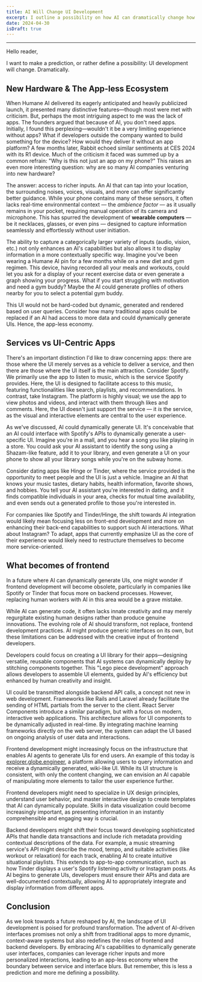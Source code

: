 ```yaml
---
title: AI Will Change UI Development
excerpt: I outline a possibility on how AI can dramatically change how we do frontend development
date: 2024-04-30
isDraft: true
---
```


---

Hello reader,

I want to make a prediction, or rather define a possibility: UI development will change. Dramatically.

## New Hardware & The App-less Ecosystem

When Humane AI delivered its eagerly anticipated and heavily publicized launch, it presented many distinctive features—though most were met with criticism. But, perhaps the most intriguing aspect to me was the lack of apps. The founders argued that because of AI, you don't need apps. Initially, I found this perplexing—wouldn't it be a very limiting experience without apps? What if developers outside the company wanted to build something for the device? How would they deliver it without an app platform? A few months later, Rabbit echoed similar sentiments at CES 2024 with its R1 device. Much of the criticism it faced was summed up by a common refrain: "Why is this not just an app on my phone?" This raises an even more interesting question: why are so many AI companies venturing into new hardware?

The answer: access to richer inputs. An AI that can tap into your location, the surrounding noises, voices, visuals, and more can offer significantly better guidance. While your phone contains many of these sensors, it often lacks real-time environmental context — the _ambience factor_ — as it usually remains in your pocket, requiring manual operation of its camera and microphone. This has spurred the development of **wearable computers** — be it necklaces, glasses, or even pins — designed to capture information seamlessly and effortlessly without user initiation.

The ability to capture a categorically larger variety of inputs (audio, vision, etc.) not only enhances an AI's capabilities but also allows it to display information in a more contextually specific way. Imagine you've been wearing a Humane AI pin for a few months while on a new diet and gym regimen. This device, having recorded all your meals and workouts, could let you ask for a display of your recent exercise data or even generate a graph showing your progress. What if you start struggling with motivation and need a gym buddy? Maybe the AI could generate profiles of others nearby for you to select a potential gym buddy.

This UI would not be hard-coded but dynamic, generated and rendered based on user queries. Consider how many traditional apps could be replaced if an AI had access to more data and could dynamically generate UIs. Hence, the app-less economy.

## Services vs UI-Centric Apps

There's an important distinction I'd like to draw concerning apps: there are those where the UI merely serves as a vehicle to deliver a service, and then there are those where the UI itself is the main attraction. Consider Spotify. We primarily use the app to listen to music, which is the service Spotify provides. Here, the UI is designed to facilitate access to this music, featuring functionalities like search, playlists, and recommendations. In contrast, take Instagram. The platform is highly visual; we use the app to view photos and videos, and interact with them through likes and comments. Here, the UI doesn't just support the service — it _is_ the service, as the visual and interactive elements are central to the user experience.

As we've discussed, AI could dynamically generate UI. It's conceivable that an AI could interface with Spotify's APIs to dynamically generate a user-specific UI. Imagine you're in a mall, and you hear a song you like playing in a store. You could ask your AI assistant to identify the song using a Shazam-like feature, add it to your library, and even generate a UI on your phone to show all your library songs while you're on the subway home.

Consider dating apps like Hinge or Tinder, where the service provided is the opportunity to meet people and the UI is just a vehicle. Imagine an AI that knows your music tastes, dietary habits, health information, favorite shows, and hobbies. You tell your AI assistant you're interested in dating, and it finds compatible individuals in your area, checks for mutual time availability, and even sends out a generated profile to those you're interested in.

For companies like Spotify and Tinder/Hinge, the shift towards AI integration would likely mean focusing less on front-end development and more on enhancing their back-end capabilities to support such AI interactions. What about Instagram? To adapt, apps that currently emphasize UI as the core of their experience would likely need to restructure themselves to become more service-oriented.

## What becomes of frontend

In a future where AI can dynamically generate UIs, one might wonder if frontend development will become obsolete, particularly in companies like Spotify or Tinder that focus more on backend processes. However, replacing human workers with AI in this area would be a grave mistake.

While AI can generate code, it often lacks innate creativity and may merely regurgitate existing human designs rather than produce genuine innovations. The evolving role of AI should transform, not replace, frontend development practices. AI might produce generic interfaces on its own, but these limitations can be addressed with the creative input of frontend developers.

Developers could focus on creating a UI library for their apps—designing versatile, reusable components that AI systems can dynamically deploy by stitching components together. This "Lego piece development" approach allows developers to assemble UI elements, guided by AI's efficiency but enhanced by human creativity and insight.

UI could be transmitted alongside backend API calls, a concept not new in web development. Frameworks like Rails and Laravel already facilitate the sending of HTML partials from the server to the client. React Server Components introduce a similar paradigm, but with a focus on modern, interactive web applications. This architecture allows for UI components to be dynamically adjusted in real-time. By integrating machine learning frameworks directly on the web server, the system can adapt the UI based on ongoing analysis of user data and interactions.

Frontend development might increasingly focus on the infrastructure that enables AI agents to generate UIs for end users. An example of this today is [explorer.globe.engineer](https://explorer.globe.engineer), a platform allowing users to query information and receive a dynamically generated, wiki-like UI. While its UI structure is consistent, with only the content changing, we can envision an AI capable of manipulating more elements to tailor the user experience further.

Frontend developers might need to specialize in UX design principles, understand user behavior, and master interactive design to create templates that AI can dynamically populate. Skills in data visualization could become increasingly important, as presenting information in an instantly comprehensible and engaging way is crucial.

Backend developers might shift their focus toward developing sophisticated APIs that handle data transactions and include rich metadata providing contextual descriptions of the data. For example, a music streaming service's API might describe the mood, tempo, and suitable activities (like workout or relaxation) for each track, enabling AI to create intuitive situational playlists. This extends to app-to-app communication, such as how Tinder displays a user's Spotify listening activity or Instagram posts. As AI begins to generate UIs, developers must ensure their APIs and data are well-documented contextually, allowing AI to appropriately integrate and display information from different apps.

## Conclusion

As we look towards a future reshaped by AI, the landscape of UI development is poised for profound transformation. The advent of AI-driven interfaces promises not only a shift from traditional apps to more dynamic, context-aware systems but also redefines the roles of frontend and backend developers. By embracing AI's capabilities to dynamically generate user interfaces, companies can leverage richer inputs and more personalized interactions, leading to an app-less economy where the boundary between service and interface blurs. But remember, this is less a prediction and more me defining a possibility.
